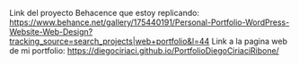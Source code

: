 Link del proyecto Behacence que estoy replicando: https://www.behance.net/gallery/175440191/Personal-Portfolio-WordPress-Website-Web-Design?tracking_source=search_projects|web+portfolio&l=44
Link a la pagina web de mi portfolio: https://diegociriaci.github.io/PortfolioDiegoCiriaciRibone/
